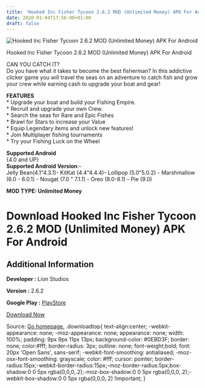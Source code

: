 ```yaml
---
title: 'Hooked Inc Fisher Tycoon 2.6.2 MOD (Unlimited Money) APK For Android'
date: 2020-01-04T17:56:00+01:00
draft: false
---
```


![Hooked Inc Fisher Tycoon 2.6.2 MOD (Unlimited Money) APK For Android](https://i0.wp.com/apkhome.net/wp-content/uploads/2020/01/Hooked-Inc-Fisher-Tycoon-2.6.2-MOD-Unlimited-Money.png "Hooked Inc Fisher Tycoon 2.6.2 MOD (Unlimited Money) APK For Android")

  

Hooked Inc Fisher Tycoon 2.6.2 MOD (Unlimited Money) APK For Android

CAN YOU CATCH IT?  
Do you have what it takes to become the best fisherman? In this addictive clicker game you will travel the seas on an adventure to catch fish and grow your crew while earning cash to upgrade your boat and gear!

**FEATURES**  
\* Upgrade your boat and build your Fishing Empire.  
\* Recruit and upgrade your own Crew.  
\* Search the seas for Rare and Epic Fishes  
\* Brawl for Stars to increase your Value  
\* Equip Legendary items and unlock new features!  
\* Join Multiplayer fishing tournaments  
\* Try your Fishing Luck on the Wheel

**Supported Android**  
{4.0 and UP}  
**Supported Android Version**:-  
Jelly Bean(4.1"4.3.1)- KitKat (4.4"4.4.4)- Lollipop (5.0"5.0.2) - Marshmallow (6.0 - 6.0.1) - Nougat (7.0 " 7.1.1) - Oreo (8.0-8.1) - Pie (9.0)

**MOD TYPE: Unlimited Money**

Download Hooked Inc Fisher Tycoon 2.6.2 MOD (Unlimited Money) APK For Android
=============================================================================

Additional Information
----------------------

**Developer :** Lion Studios

**Version :** 2.6.2

**Google Play :** [PlayStore](https://play.google.com/store/apps/details?id=se.ace.fishinc)

  

[Download Now](https://store4app.co/post/hooked-inc-fisher-tycoon-2-6-2-mod-unlimited-money-apk-for-android_1578156483)

  
Source: [Go homepage.](https://store4app.co/post/hooked-inc-fisher-tycoon-2-6-2-mod-unlimited-money-apk-for-android_1578156483) .downloadtop{ text-align:center; -webkit-appearance: none; -moz-appearance: none; appearance: none; width: 100%; padding: 9px 9px 11px 13px; background-color: #0EBD3F; border: none; color:#fff; border-radius: 3px; outline: none; font-weight;bold; font: 20px 'Open Sans', sans-serif; -webkit-font-smoothing: antialiased; -moz-osx-font-smoothing: grayscale; color: #fff; cursor: pointer; border-radius:15px;-webkit-border-radius:15px;-moz-border-radius:5px;box-shadow:0 0 5px rgba(0,0,0,.2);-moz-box-shadow:0 0 5px rgba(0,0,0,.2);-webkit-box-shadow:0 0 5px rgba(0,0,0,.2) !important; }